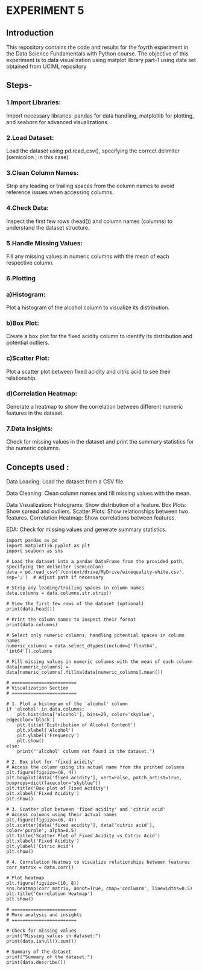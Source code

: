 # EXPERIMENT 5 
## Introduction 
This repository contains the code and results for the foyrth experiment in the Data Science Fundamentals with Python course. The objective of this experiment is to data visualization using matplot library part-1 using data set obtained from UCIML repository 
## Steps-

### 1.Import Libraries:

Import necessary libraries: pandas for data handling, matplotlib for plotting, and seaborn for advanced visualizations.

### 2.Load Dataset:
Load the dataset using pd.read_csv(), specifying the correct delimiter (semicolon ; in this case).

### 3.Clean Column Names:
Strip any leading or trailing spaces from the column names to avoid reference issues when accessing columns.

### 4.Check Data:

Inspect the first few rows (head()) and column names (columns) to understand the dataset structure.

### 5.Handle Missing Values:

Fill any missing values in numeric columns with the mean of each respective column.
### 6.Plotting 
### a)Histogram:

Plot a histogram of the alcohol column to visualize its distribution.

### b)Box Plot:

Create a box plot for the fixed acidity column to identify its distribution and potential outliers.

### c)Scatter Plot:
Plot a scatter plot between fixed acidity and citric acid to see their relationship.

### d)Correlation Heatmap:

Generate a heatmap to show the correlation between different numeric features in the dataset.

### 7.Data Insights:

Check for missing values in the dataset and print the summary statistics for the numeric columns.


## Concepts used :

Data Loading: Load the dataset from a CSV file.

Data Cleaning: Clean column names and fill missing values with the mean.

Data Visualization:
Histograms: Show distribution of a feature.
Box Plots: Show spread and outliers.
Scatter Plots: Show relationships between two features.
Correlation Heatmap: Show correlations between features.

EDA: Check for missing values and generate summary statistics.


```
import pandas as pd
import matplotlib.pyplot as plt
import seaborn as sns

# Load the dataset into a pandas DataFrame from the provided path, specifying the delimiter (semicolon)
data = pd.read_csv('/content/drive/MyDrive/winequality-white.csv', sep=';')  # Adjust path if necessary

# Strip any leading/trailing spaces in column names
data.columns = data.columns.str.strip()

# View the first few rows of the dataset (optional)
print(data.head())

# Print the column names to inspect their format
print(data.columns)

# Select only numeric columns, handling potential spaces in column names
numeric_columns = data.select_dtypes(include=['float64', 'int64']).columns

# Fill missing values in numeric columns with the mean of each column
data[numeric_columns] = data[numeric_columns].fillna(data[numeric_columns].mean())

# ========================
# Visualization Section
# ========================

# 1. Plot a histogram of the 'alcohol' column
if 'alcohol' in data.columns:
    plt.hist(data['alcohol'], bins=20, color='skyblue', edgecolor='black')
    plt.title('Distribution of Alcohol Content')
    plt.xlabel('Alcohol')
    plt.ylabel('Frequency')
    plt.show()
else:
    print("'alcohol' column not found in the dataset.")

# 2. Box plot for 'fixed acidity'
# Access the column using its actual name from the printed columns
plt.figure(figsize=(6, 4))
plt.boxplot(data['fixed acidity'], vert=False, patch_artist=True, boxprops=dict(facecolor="skyblue"))
plt.title('Box plot of Fixed Acidity')
plt.xlabel('Fixed Acidity')
plt.show()

# 3. Scatter plot between 'fixed acidity' and 'citric acid'
# Access columns using their actual names
plt.figure(figsize=(6, 4))
plt.scatter(data['fixed acidity'], data['citric acid'], color='purple', alpha=0.5)
plt.title('Scatter Plot of Fixed Acidity vs Citric Acid')
plt.xlabel('Fixed Acidity')
plt.ylabel('Citric Acid')
plt.show()

# 4. Correlation Heatmap to visualize relationships between features
corr_matrix = data.corr()

# Plot heatmap
plt.figure(figsize=(10, 8))
sns.heatmap(corr_matrix, annot=True, cmap='coolwarm', linewidths=0.5)
plt.title('Correlation Heatmap')
plt.show()

# ========================
# More analysis and insights
# ========================

# Check for missing values
print("Missing values in dataset:")
print(data.isnull().sum())

# Summary of the dataset
print("Summary of the dataset:")
print(data.describe())



```

